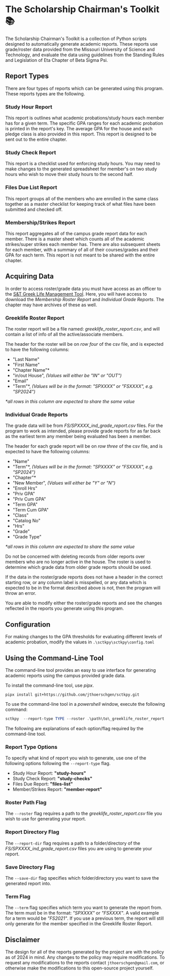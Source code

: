 # The Scholarship Chairman's Toolkit 📚

The Scholarship Chairman's Toolkit is a collection of Python scripts designed to automatically generate academic reports. These reports use grade/roster data provided from the Missouri University of Science and Technology, and evaluate the data using guidelines from the Standing Rules and Legislation of Eta Chapter of Beta Sigma Psi.

## Report Types

There are four types of reports which can be generated using this program. These reports types are the following.

### Study Hour Report

This report is outlines what academic probations/study hours each member has for a given term. The specific GPA ranges for each academic probation is printed in the report's key. The average GPA for the house and each pledge class is also provided in this report. This report is designed to be sent out to the entire chapter.

### Study Check Report

This report is a checklist used for enforcing study hours. You may need to make changes to the generated spreadsheet for member's on two study hours who wish to move their study hours to the second half.

### Files Due List Report

This report groups all of the members who are enrolled in the same class together as a master checklist for keeping track of what files have been submitted and checked off.

### Membership/Strikes Report

This report aggregates all of the campus grade report data for each member. There is a master sheet which counts all of the academic strikes/super strikes each member has. There are also subsequent sheets for each member, with a summary of all of their courses/grades and their GPA for each term. This report is not meant to be shared with the entire chapter.

## Acquiring Data

In order to access roster/grade data you must have access as an officer to the [S&T Greek Life Management Tool](https://involvement.mst.edu/fraternityandsororitylife/greek-resources/memberresources/). Here, you will have access to download the _Membership Roster Report_ and _Individual Grade Reports_. The chapter may have archives of these as well.

### Greeklife Roster Report

The roster report will be a file named: _greeklife_roster_report.csv_, and will contain a list of info of all the active/associate members.

The header for the roster will be on _row four_ of the csv file, and is expected to have the following columns:

- "Last Name"
- "First Name"
- "Chapter Name"*
- "in/out House", _(Values will either be "IN" or "OUT")_
- "Email"
- "Term"*, _(Values will be in the format: "SPXXXX" or "FSXXXX", e.g. "SP2024")_

_*all rows in this column are expected to share the same value_

### Individual Grade Reports

The grade data will be from _FS/SPXXXX_ind_grade_report.csv_ files. For the program to work as intended, please provide grade reports for as far back as the earliest term any member being evaluated has been a member.

The header for each grade report will be on _row three_ of the csv file, and is expected to have the following columns:

- "Name"
- "Term"*, _(Values will be in the format: "SPXXXX" or "FSXXXX", e.g. "SP2024")_
- "Chapter"*
- "New Member", _(Values will either be "Y" or "N")_
- "Enroll Hrs"
- "Priv GPA"
- "Priv Cum GPA"
- "Term GPA"
- "Term Cum GPA"
- "Class"
- "Catalog No"
- "Hrs"
- "Grade"
- "Grade Type"

_*all rows in this column are expected to share the same value_

Do not be concerned with deleting records from older reports over members who are no longer active in the house. The roster is used to determine which grade data from older grade reports should be used.

If the data in the roster/grade reports does not have a header in the correct starting row, or any column label is misspelled, or any data which is expected to be in the format described above is not, then the program will throw an error.

You are able to modify either the roster/grade reports and see the changes reflected in the reports you generate using this program.

## Configuration

For making changes to the GPA thresholds for evaluating different levels of academic probation, modify the values in `.\sctkpy\sctkpy\config.toml`

## Using the Command-Line Tool

The command-line tool provides an easy to use interface for generating academic reports using the campus provided grade data.

To install the command-line tool, use _pipx_.

`pipx install git+https://github.com/jthoerschgen/sctkpy.git`

To use the command-line tool in a _powershell_ window, execute the following command:

```powershell
sctkpy  --report-type TYPE --roster .\path\to\_greeklife_roster_report.csv --report-dir .\path\to\ind_grade_reports --save-dir .\path\where\report\saved --term TERM
```

The following are explanations of each option/flag required by the command-line tool.

### Report Type Options

To specify what kind of report you wish to generate, use one of the following options following the `--report-type` flag.

- Study Hour Report: __"study-hours"__
- Study Check Report: __"study-checks"__
- Files Due Report: __"files-list"__
- Member/Strikes Report: __"member-report"__

### Roster Path Flag

The `--roster` flag requires a path to the _greeklife_roster_report.csv_ file you wish to use for generating your report.

### Report Directory Flag

The `--report-dir` flag requires a path to a folder/directory of the _FS/SPXXXX_ind_grade_report.csv_ files you are using to generate your report.

### Save Directory Flag

The `--save-dir` flag specifies which folder/directory you want to save the generated report into.

### Term Flag

The `--term` flag specifies which term you want to generate the report from. The term must be in the format: _"SPXXXX"_ or _"FSXXXX"_. A valid example for a term would be _"FS2021"_. If you use a previous term, the report will still only generate for the member specified in the Greeklife Roster Report.

## Disclaimer

The design for all of the reports generated by the project are with the policy as of 2024 in mind. Any changes to the policy may require modifications. To request any modifications to the reports contact `jthoerschgen@gmail.com`, or otherwise make the modifications to this open-source project yourself.
